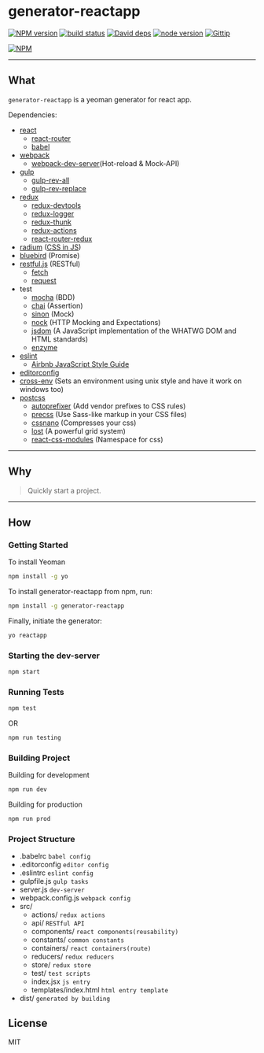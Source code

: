 # generator-reactapp

[![NPM version][npm-image]][npm-url]
[![build status][travis-image]][travis-url]
[![David deps][david-image]][david-url]
[![node version][node-image]][node-url]
[![Gittip][gittip-image]][gittip-url]

[npm-image]: https://img.shields.io/npm/v/generator-reactapp.svg?style=flat-square
[npm-url]: https://npmjs.org/package/generator-reactapp
[travis-image]: https://travis-ci.org/Jackong/generator-reactapp.svg?branch=master
[travis-url]: https://travis-ci.org/Jackong/generator-reactapp
[david-image]: https://img.shields.io/david/Jackong/generator-reactapp.svg?style=flat-square
[david-url]: https://david-dm.org/Jackong/generator-reactapp
[node-image]: https://img.shields.io/badge/node.js-%3E=_0.11-green.svg?style=flat-square
[node-url]: http://nodejs.org/download/
[gittip-image]: https://img.shields.io/gratipay/Jackong.svg
[gittip-url]: https://gratipay.com/~Jackong

[![NPM](https://nodei.co/npm/generator-reactapp.png?downloads=true)](https://nodei.co/npm/generator-reactapp/)

---

## What
`generator-reactapp` is a yeoman generator for react app.

Dependencies:
* [react](https://facebook.github.io/react/)
  * [react-router](https://github.com/reactjs/react-router)
  * [babel](http://babeljs.io/)
* [webpack](http://webpack.github.io/)
  * [webpack-dev-server](https://webpack.github.io/docs/webpack-dev-server.html)(Hot-reload & Mock-API)
* [gulp](http://gulpjs.com/)
  * [gulp-rev-all](https://github.com/smysnk/gulp-rev-all)
  * [gulp-rev-replace](https://github.com/jamesknelson/gulp-rev-replace)
* [redux](http://redux.js.org/)
  * [redux-devtools](https://github.com/gaearon/redux-devtools)
  * [redux-logger](https://github.com/theaqua/redux-logger)
  * [redux-thunk](https://github.com/gaearon/redux-thunk)
  * [redux-actions](https://github.com/acdlite/redux-actions)
  * [react-router-redux](https://github.com/reactjs/react-router-redux)
* [radium](http://stack.formidable.com/radium/) ([CSS in JS](https://speakerdeck.com/vjeux/react-css-in-js))
* [bluebird](http://bluebirdjs.com/docs/getting-started.html) (Promise)
* [restful.js](https://github.com/marmelab/restful.js) (RESTful)
  * [fetch](https://github.com/github/fetch)
  * [request](https://github.com/request/request)
* test
  * [mocha](https://mochajs.org/) (BDD)
  * [chai](http://chaijs.com/) (Assertion)
  * [sinon](sinonjs.org) (Mock)
  * [nock](https://github.com/node-nock/nock) (HTTP Mocking and Expectations)
  * [jsdom](https://github.com/tmpvar/jsdom) (A JavaScript implementation of the WHATWG DOM and HTML standards)
  * [enzyme](https://github.com/airbnb/enzyme)
* [eslint](http://eslint.org/)
  * [Airbnb JavaScript Style Guide](https://github.com/airbnb/javascript)
* [editorconfig](http://editorconfig.org/)
* [cross-env](https://github.com/kentcdodds/cross-env) (Sets an environment using unix style and have it work on windows too)
* [postcss](https://github.com/postcss/postcss)
  * [autoprefixer](https://github.com/postcss/autoprefixer) (Add vendor prefixes to CSS rules)
  * [precss](https://github.com/jonathantneal/precss) (Use Sass-like markup in your CSS files)
  * [cssnano](http://cssnano.co/) (Compresses your css)
  * [lost](https://github.com/peterramsing/lost) (A powerful grid system)
  * [react-css-modules](https://github.com/gajus/react-css-modules) (Namespace for css)

---

## Why

> Quickly start a project.

---

## How

### Getting Started

To install Yeoman

```bash
npm install -g yo
```

To install generator-reactapp from npm, run:

```bash
npm install -g generator-reactapp
```

Finally, initiate the generator:

```bash
yo reactapp
```

### Starting the dev-server
```bash
npm start
```

### Running Tests

```bash
npm test
```
OR
```bash
npm run testing
```

### Building Project

Building for development
```bash
npm run dev
```

Building for production
```bash
npm run prod
```

### Project Structure

* .babelrc `babel config`
* .editorconfig `editor config`
* .eslintrc `eslint config`
* gulpfile.js `gulp tasks`
* server.js `dev-server`
* webpack.config.js `webpack config`
* src/
  * actions/ `redux actions`
  * api/ `RESTful API`
  * components/ `react components(reusability)`
  * constants/  `common constants`
  * containers/ `react containers(route)`
  * reducers/ `redux reducers`
  * store/ `redux store`
  * test/ `test scripts`
  * index.jsx `js entry`
  * templates/index.html `html entry template`
* dist/ `generated by building`

## License

MIT
